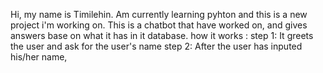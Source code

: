 Hi, my name is Timilehin. Am currently learning pyhton and this is a new project i'm working on.
This is a chatbot that have worked on, and gives answers base on what it has in it database.
how it works :
step 1: It greets the user and ask for the user's name
step 2: After the user has inputed his/her name, 